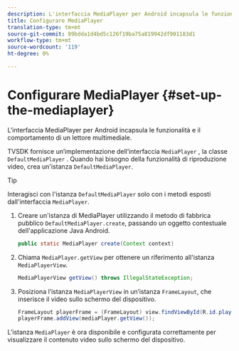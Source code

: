```yaml
---
description: L'interfaccia MediaPlayer per Android incapsula le funzionalità e il comportamento di un lettore multimediale.
title: Configurare MediaPlayer
translation-type: tm+mt
source-git-commit: 89bdda1d4bd5c126f19ba75a819942df901183d1
workflow-type: tm+mt
source-wordcount: '119'
ht-degree: 0%

---
```



# Configurare MediaPlayer {#set-up-the-mediaplayer}

L&#39;interfaccia MediaPlayer per Android incapsula le funzionalità e il comportamento di un lettore multimediale.

TVSDK fornisce un’implementazione dell’interfaccia `MediaPlayer` , la classe `DefaultMediaPlayer` . Quando hai bisogno della funzionalità di riproduzione video, crea un&#39;istanza `DefaultMediaPlayer`.

>[!TIP]
>
>Interagisci con l&#39;istanza `DefaultMediaPlayer` solo con i metodi esposti dall&#39;interfaccia `MediaPlayer`.

1. Creare un&#39;istanza di MediaPlayer utilizzando il metodo di fabbrica pubblico `DefaultMediaPlayer.create`, passando un oggetto contestuale dell&#39;applicazione Java Android.

   ```java
   public static MediaPlayer create(Context context) 
   ```

1. Chiama `MediaPlayer.getView` per ottenere un riferimento all&#39;istanza `MediaPlayerView`.

   ```java
   MediaPlayerView getView() throws IllegalStateException; 
   ```

1. Posiziona l’istanza `MediaPlayerView` in un’istanza `FrameLayout`, che inserisce il video sullo schermo del dispositivo.

   ```java
   FrameLayout playerFrame = (FrameLayout) view.findViewById(R.id.playerFrame); 
   playerFrame.addView(mediaPlayer.getView()); 
   ```

L’istanza `MediaPlayer` è ora disponibile e configurata correttamente per visualizzare il contenuto video sullo schermo del dispositivo.
